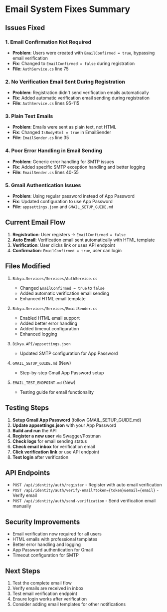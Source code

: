 # Email System Fixes Summary

## Issues Fixed

### 1. Email Confirmation Not Required
- **Problem**: Users were created with `EmailConfirmed = true`, bypassing email verification
- **Fix**: Changed to `EmailConfirmed = false` during registration
- **File**: `AuthService.cs` line 75

### 2. No Verification Email Sent During Registration
- **Problem**: Registration didn't send verification emails automatically
- **Fix**: Added automatic verification email sending during registration
- **File**: `AuthService.cs` lines 95-115

### 3. Plain Text Emails
- **Problem**: Emails were sent as plain text, not HTML
- **Fix**: Changed `IsBodyHtml = true` in EmailSender
- **File**: `EmailSender.cs` line 35

### 4. Poor Error Handling in Email Sending
- **Problem**: Generic error handling for SMTP issues
- **Fix**: Added specific SMTP exception handling and better logging
- **File**: `EmailSender.cs` lines 40-55

### 5. Gmail Authentication Issues
- **Problem**: Using regular password instead of App Password
- **Fix**: Updated configuration to use App Password
- **File**: `appsettings.json` and `GMAIL_SETUP_GUIDE.md`

## Current Email Flow

1. **Registration**: User registers → `EmailConfirmed = false`
2. **Auto Email**: Verification email sent automatically with HTML template
3. **Verification**: User clicks link or uses API endpoint
4. **Confirmation**: `EmailConfirmed = true`, user can login

## Files Modified

1. `Bikya.Services/Services/AuthService.cs`
   - Changed `EmailConfirmed = true` to `false`
   - Added automatic verification email sending
   - Enhanced HTML email template

2. `Bikya.Services/Services/EmailSender.cs`
   - Enabled HTML email support
   - Added better error handling
   - Added timeout configuration
   - Enhanced logging

3. `Bikya.API/appsettings.json`
   - Updated SMTP configuration for App Password

4. `GMAIL_SETUP_GUIDE.md` (New)
   - Step-by-step Gmail App Password setup

5. `EMAIL_TEST_ENDPOINT.md` (New)
   - Testing guide for email functionality

## Testing Steps

1. **Setup Gmail App Password** (follow GMAIL_SETUP_GUIDE.md)
2. **Update appsettings.json** with your App Password
3. **Build and run** the API
4. **Register a new user** via Swagger/Postman
5. **Check logs** for email sending status
6. **Check email inbox** for verification email
7. **Click verification link** or use API endpoint
8. **Test login** after verification

## API Endpoints

- `POST /api/identity/auth/register` - Register with auto email verification
- `POST /api/identity/auth/verify-email?token={token}&email={email}` - Verify email
- `POST /api/identity/auth/send-verification` - Send verification email manually

## Security Improvements

- Email verification now required for all users
- HTML emails with professional templates
- Better error handling and logging
- App Password authentication for Gmail
- Timeout configuration for SMTP

## Next Steps

1. Test the complete email flow
2. Verify emails are received in inbox
3. Test email verification endpoint
4. Ensure login works after verification
5. Consider adding email templates for other notifications 